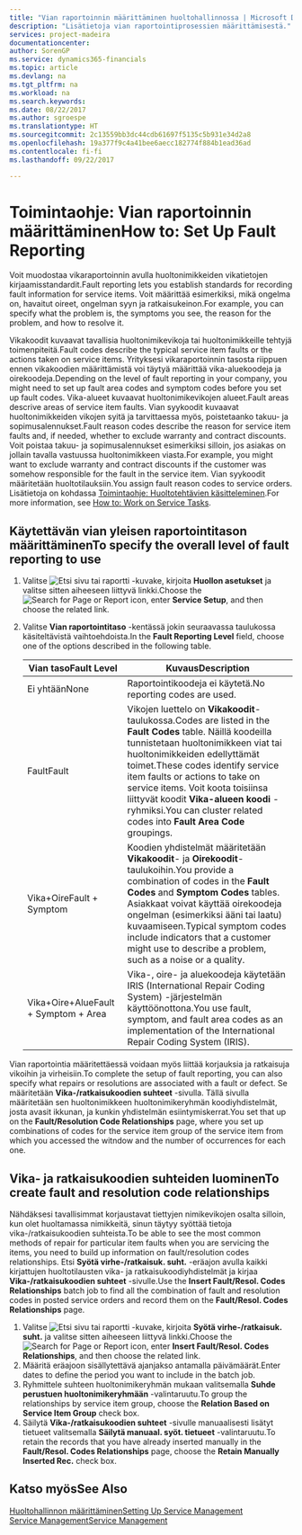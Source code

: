 ```yaml
---
title: "Vian raportoinnin määrittäminen huoltohallinnossa | Microsoft Docs"
description: "Lisätietoja vian raportointiprosessien määrittämisestä."
services: project-madeira
documentationcenter: 
author: SorenGP
ms.service: dynamics365-financials
ms.topic: article
ms.devlang: na
ms.tgt_pltfrm: na
ms.workload: na
ms.search.keywords: 
ms.date: 08/22/2017
ms.author: sgroespe
ms.translationtype: HT
ms.sourcegitcommit: 2c13559bb3dc44cdb61697f5135c5b931e34d2a8
ms.openlocfilehash: 19a377f9c4a41bee6aecc182774f884b1ead36ad
ms.contentlocale: fi-fi
ms.lasthandoff: 09/22/2017

---
```


# <a name="how-to-set-up-fault-reporting"></a><span data-ttu-id="91462-103">Toimintaohje: Vian raportoinnin määrittäminen</span><span class="sxs-lookup"><span data-stu-id="91462-103">How to: Set Up Fault Reporting</span></span>
<span data-ttu-id="91462-104">Voit muodostaa vikaraportoinnin avulla huoltonimikkeiden vikatietojen kirjaamisstandardit.</span><span class="sxs-lookup"><span data-stu-id="91462-104">Fault reporting lets you establish standards for recording fault information for service items.</span></span> <span data-ttu-id="91462-105">Voit määrittää esimerkiksi, mikä ongelma on, havaitut oireet, ongelman syyn ja ratkaisukeinon.</span><span class="sxs-lookup"><span data-stu-id="91462-105">For example, you can specify what the problem is, the symptoms you see, the reason for the problem, and how to resolve it.</span></span>  

<span data-ttu-id="91462-106">Vikakoodit kuvaavat tavallisia huoltonimikevikoja tai huoltonimikkeille tehtyjä toimenpiteitä.</span><span class="sxs-lookup"><span data-stu-id="91462-106">Fault codes describe the typical service item faults or the actions taken on service items.</span></span> <span data-ttu-id="91462-107">Yrityksesi vikaraportoinnin tasosta riippuen ennen vikakoodien määrittämistä voi täytyä määrittää vika-aluekoodeja ja oirekoodeja.</span><span class="sxs-lookup"><span data-stu-id="91462-107">Depending on the level of fault reporting in your company, you might need to set up fault area codes and symptom codes before you set up fault codes.</span></span> <span data-ttu-id="91462-108">Vika-alueet kuvaavat huoltonimikevikojen alueet.</span><span class="sxs-lookup"><span data-stu-id="91462-108">Fault areas descrive areas of service item faults.</span></span> <span data-ttu-id="91462-109">Vian syykoodit kuvaavat huoltonimikkeiden vikojen syitä ja tarvittaessa myös, poistetaanko takuu- ja sopimusalennukset.</span><span class="sxs-lookup"><span data-stu-id="91462-109">Fault reason codes describe the reason for service item faults and, if needed, whether to exclude warranty and contract discounts.</span></span> <span data-ttu-id="91462-110">Voit poistaa takuu- ja sopimusalennukset esimerkiksi silloin, jos asiakas on jollain tavalla vastuussa huoltonimikkeen viasta.</span><span class="sxs-lookup"><span data-stu-id="91462-110">For example, you might want to exclude warranty and contract discounts if the customer was somehow responsible for the fault in the service item.</span></span> <span data-ttu-id="91462-111">Vian syykoodit määritetään huoltotilauksiin.</span><span class="sxs-lookup"><span data-stu-id="91462-111">You assign fault reason codes to service orders.</span></span> <span data-ttu-id="91462-112">Lisätietoja on kohdassa [Toimintaohje: Huoltotehtävien käsitteleminen](service-how-to-work-on-service-tasks.md).</span><span class="sxs-lookup"><span data-stu-id="91462-112">For more information, see [How to: Work on Service Tasks](service-how-to-work-on-service-tasks.md).</span></span>  

## <a name="to-specify-the-overall-level-of-fault-reporting-to-use"></a><span data-ttu-id="91462-113">Käytettävän vian yleisen raportointitason määrittäminen</span><span class="sxs-lookup"><span data-stu-id="91462-113">To specify the overall level of fault reporting to use</span></span>
1. <span data-ttu-id="91462-114">Valitse ![Etsi sivu tai raportti](media/ui-search/search_small.png "Etsi sivu tai raportti -kuvake") -kuvake, kirjoita **Huollon asetukset** ja valitse sitten aiheeseen liittyvä linkki.</span><span class="sxs-lookup"><span data-stu-id="91462-114">Choose the ![Search for Page or Report](media/ui-search/search_small.png "Search for Page or Report icon") icon, enter **Service Setup**, and then choose the related link.</span></span> 
2. <span data-ttu-id="91462-115">Valitse **Vian raportointitaso** -kentässä jokin seuraavassa taulukossa käsiteltävistä vaihtoehdoista.</span><span class="sxs-lookup"><span data-stu-id="91462-115">In the **Fault Reporting Level** field, choose one of the options described in the following table.</span></span>  
  
    |<span data-ttu-id="91462-116">**Vian taso**</span><span class="sxs-lookup"><span data-stu-id="91462-116">**Fault Level**</span></span>|<span data-ttu-id="91462-117">**Kuvaus**</span><span class="sxs-lookup"><span data-stu-id="91462-117">**Description**</span></span>|  
    |------------|-------------|  
    |<span data-ttu-id="91462-118">Ei yhtään</span><span class="sxs-lookup"><span data-stu-id="91462-118">None</span></span> | <span data-ttu-id="91462-119">Raportointikoodeja ei käytetä.</span><span class="sxs-lookup"><span data-stu-id="91462-119">No reporting codes are used.</span></span>|  
    |<span data-ttu-id="91462-120">Fault</span><span class="sxs-lookup"><span data-stu-id="91462-120">Fault</span></span> | <span data-ttu-id="91462-121">Vikojen luettelo on **Vikakoodit**-taulukossa.</span><span class="sxs-lookup"><span data-stu-id="91462-121">Codes are listed in the **Fault Codes** table.</span></span> <span data-ttu-id="91462-122">Näillä koodeilla tunnistetaan huoltonimikkeen viat tai huoltonimikkeiden edellyttämät toimet.</span><span class="sxs-lookup"><span data-stu-id="91462-122">These codes identify service item faults or actions to take on service items.</span></span> <span data-ttu-id="91462-123">Voit koota toisiinsa liittyvät koodit **Vika-alueen koodi** -ryhmiksi.</span><span class="sxs-lookup"><span data-stu-id="91462-123">You can cluster related codes into **Fault Area Code** groupings.</span></span>|  
    |<span data-ttu-id="91462-124">Vika+Oire</span><span class="sxs-lookup"><span data-stu-id="91462-124">Fault + Symptom</span></span> | <span data-ttu-id="91462-125">Koodien yhdistelmät määritetään **Vikakoodit**- ja **Oirekoodit**-taulukoihin.</span><span class="sxs-lookup"><span data-stu-id="91462-125">You provide a combination of codes in the **Fault Codes** and **Symptom Codes** tables.</span></span> <span data-ttu-id="91462-126">Asiakkaat voivat käyttää oirekoodeja ongelman (esimerkiksi ääni tai laatu) kuvaamiseen.</span><span class="sxs-lookup"><span data-stu-id="91462-126">Typical symptom codes include indicators that a customer might use to describe a problem, such as a noise or a quality.</span></span>|  
    |<span data-ttu-id="91462-127">Vika+Oire+Alue</span><span class="sxs-lookup"><span data-stu-id="91462-127">Fault + Symptom + Area</span></span> | <span data-ttu-id="91462-128">Vika-, oire- ja aluekoodeja käytetään IRIS (International Repair Coding System) -järjestelmän käyttöönottona.</span><span class="sxs-lookup"><span data-stu-id="91462-128">You use fault, symptom, and fault area codes as an implementation of the International Repair Coding System (IRIS).</span></span>|  
  
<span data-ttu-id="91462-129">Vian raportointia määritettäessä voidaan myös liittää korjauksia ja ratkaisuja vikoihin ja virheisiin.</span><span class="sxs-lookup"><span data-stu-id="91462-129">To complete the setup of fault reporting, you can also specify what repairs or resolutions are associated with a fault or defect.</span></span> <span data-ttu-id="91462-130">Se määritetään **Vika-/ratkaisukoodien suhteet** -sivulla. Tällä sivulla määritetään sen huoltonimikkeen huoltonimikeryhmän koodiyhdistelmät, josta avasit ikkunan, ja kunkin yhdistelmän esiintymiskerrat.</span><span class="sxs-lookup"><span data-stu-id="91462-130">You set that up on the **Fault/Resolution Code Relationships** page, where you set up combinations of codes for the service item group of the service item from which you accessed the witndow and the number of occurrences for each one.</span></span>

## <a name="to-create-fault-and-resolution-code-relationships"></a><span data-ttu-id="91462-131">Vika- ja ratkaisukoodien suhteiden luominen</span><span class="sxs-lookup"><span data-stu-id="91462-131">To create fault and resolution code relationships</span></span>
<!--this needs to go in a working with topic-->
<span data-ttu-id="91462-132">Nähdäksesi tavallisimmat korjaustavat tiettyjen nimikevikojen osalta silloin, kun olet huoltamassa nimikkeitä, sinun täytyy syöttää tietoja vika-/ratkaisukoodien suhteista.</span><span class="sxs-lookup"><span data-stu-id="91462-132">To be able to see the most common methods of repair for particular item faults when you are servicing the items, you need to build up information on fault/resolution codes relationships.</span></span> <span data-ttu-id="91462-133">Etsi **Syötä virhe-/ratkaisuk. suht.** -eräajon avulla kaikki kirjattujen huoltotilausten vika- ja ratkaisukoodiyhdistelmät ja kirjaa **Vika-/ratkaisukoodien suhteet** -sivulle.</span><span class="sxs-lookup"><span data-stu-id="91462-133">Use the **Insert Fault/Resol. Codes Relationships** batch job to find all the combination of fault and resolution codes in posted service orders and record them on the **Fault/Resol. Codes Relationships** page.</span></span> 
  
1. <span data-ttu-id="91462-134">Valitse ![Etsi sivu tai raportti](media/ui-search/search_small.png "Etsi sivu tai raportti -kuvake") -kuvake, kirjoita **Syötä virhe-/ratkaisuk. suht.** ja valitse sitten aiheeseen liittyvä linkki.</span><span class="sxs-lookup"><span data-stu-id="91462-134">Choose the ![Search for Page or Report](media/ui-search/search_small.png "Search for Page or Report icon") icon, enter **Insert Fault/Resol. Codes Relationships**, and then choose the related link.</span></span>  
2. <span data-ttu-id="91462-135">Määritä eräajoon sisällytettävä ajanjakso antamalla päivämäärät.</span><span class="sxs-lookup"><span data-stu-id="91462-135">Enter dates to define the period you want to include in the batch job.</span></span>  
3. <span data-ttu-id="91462-136">Ryhmittele suhteen huoltonimikeryhmän mukaan valitsemalla **Suhde perustuen huoltonimikeryhmään** -valintaruutu.</span><span class="sxs-lookup"><span data-stu-id="91462-136">To group the relationships by service item group, choose the **Relation Based on Service Item Group** check box.</span></span>  
4. <span data-ttu-id="91462-137">Säilytä **Vika-/ratkaisukoodien suhteet** -sivulle manuaalisesti lisätyt tietueet valitsemalla **Säilytä manuaal. syöt. tietueet** -valintaruutu.</span><span class="sxs-lookup"><span data-stu-id="91462-137">To retain the records that you have already inserted manually in the **Fault/Resol. Codes Relationships** page, choose the **Retain Manually Inserted Rec.** check box.</span></span>  

## <a name="see-also"></a><span data-ttu-id="91462-138">Katso myös</span><span class="sxs-lookup"><span data-stu-id="91462-138">See Also</span></span>
[<span data-ttu-id="91462-139">Huoltohallinnon määrittäminen</span><span class="sxs-lookup"><span data-stu-id="91462-139">Setting Up Service Management</span></span>](service-setup-service.md)  
[<span data-ttu-id="91462-140">Service Management</span><span class="sxs-lookup"><span data-stu-id="91462-140">Service Management</span></span>](service-service.md)  

